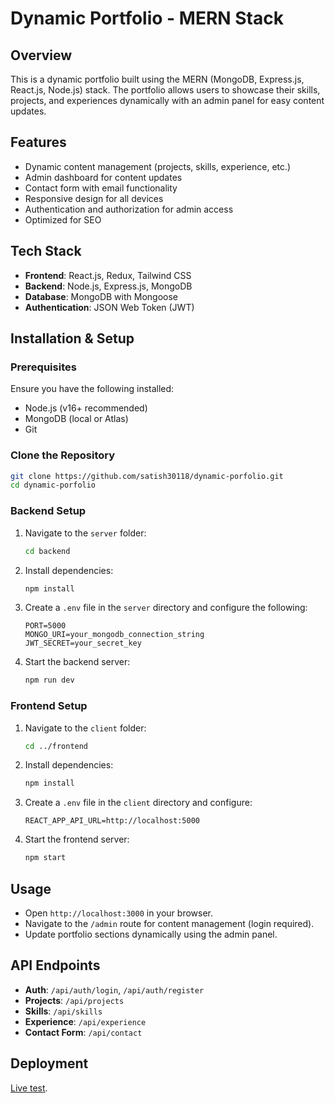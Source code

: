 # Dynamic Portfolio - MERN Stack

## Overview
This is a dynamic portfolio built using the MERN (MongoDB, Express.js, React.js, Node.js) stack. The portfolio allows users to showcase their skills, projects, and experiences dynamically with an admin panel for easy content updates.

## Features
- Dynamic content management (projects, skills, experience, etc.)
- Admin dashboard for content updates
- Contact form with email functionality
- Responsive design for all devices
- Authentication and authorization for admin access
- Optimized for SEO

## Tech Stack
- **Frontend**: React.js, Redux, Tailwind CSS
- **Backend**: Node.js, Express.js, MongoDB
- **Database**: MongoDB with Mongoose
- **Authentication**: JSON Web Token (JWT)

## Installation & Setup

### Prerequisites
Ensure you have the following installed:
- Node.js (v16+ recommended)
- MongoDB (local or Atlas)
- Git

### Clone the Repository
```sh
git clone https://github.com/satish30118/dynamic-porfolio.git
cd dynamic-porfolio
```

### Backend Setup
1. Navigate to the `server` folder:
   ```sh
   cd backend
   ```
2. Install dependencies:
   ```sh
   npm install
   ```
3. Create a `.env` file in the `server` directory and configure the following:
   ```env
   PORT=5000
   MONGO_URI=your_mongodb_connection_string
   JWT_SECRET=your_secret_key
   ```
4. Start the backend server:
   ```sh
   npm run dev
   ```

### Frontend Setup
1. Navigate to the `client` folder:
   ```sh
   cd ../frontend
   ```
2. Install dependencies:
   ```sh
   npm install
   ```
3. Create a `.env` file in the `client` directory and configure:
   ```env
   REACT_APP_API_URL=http://localhost:5000
   ```
4. Start the frontend server:
   ```sh
   npm start
   ```

## Usage
- Open `http://localhost:3000` in your browser.
- Navigate to the `/admin` route for content management (login required).
- Update portfolio sections dynamically using the admin panel.

## API Endpoints
- **Auth**: `/api/auth/login`, `/api/auth/register`
- **Projects**: `/api/projects`
- **Skills**: `/api/skills`
- **Experience**: `/api/experience`
- **Contact Form**: `/api/contact`

## Deployment
[Live test](https://satish-portfolio-six.vercel.app/).

